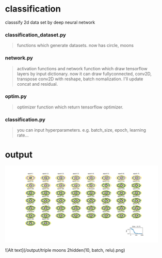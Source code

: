 # classification
classsify 2d data set by deep neural network

### classification_dataset.py
>functions which generate datasets. now has circle, moons

### network.py
>activation functions and network function which draw tensorflow layers by input dictionary.
>now it can draw fullyconnected, conv2D, transpose conv2D with reshape, batch nomalization. I'll update concat and residual.

### optim.py
>optimizer function which return tensorflow optimizer.

### classification.py
>you can input hyperparameters. e.g. batch_size, epoch, learning rate...

# output
![Alt text](/output/double_circle_2hidden_batch.png?raw=true)

![Alt text](/output/triple moons 2hidden(10, batch, relu).png)
